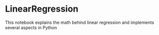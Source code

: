 # LinearRegression
This notebook explains the math behind linear regression and implements several aspects in Python
